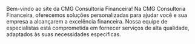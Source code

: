 Bem-vindo ao site da CMG Consultoria Financeira!
Na CMG Consultoria Financeira, oferecemos soluções personalizadas para ajudar você e sua empresa a alcançarem a excelência financeira. Nossa equipe de especialistas está comprometida em fornecer serviços de alta qualidade, adaptados às suas necessidades específicas.
